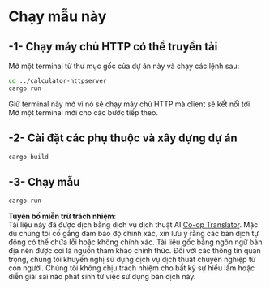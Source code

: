 <!--
CO_OP_TRANSLATOR_METADATA:
{
  "original_hash": "aa5122c6d9868b4b566586f27577ca47",
  "translation_date": "2025-08-18T18:34:57+00:00",
  "source_file": "03-GettingStarted/06-http-streaming/solution/rust/calculator-httpclient/README.md",
  "language_code": "vi"
}
-->
# Chạy mẫu này

## -1- Chạy máy chủ HTTP có thể truyền tải

Mở một terminal từ thư mục gốc của dự án này và chạy các lệnh sau:

```bash
cd ../calculator-httpserver
cargo run
```

Giữ terminal này mở vì nó sẽ chạy máy chủ HTTP mà client sẽ kết nối tới. Mở một terminal mới cho các bước tiếp theo.

## -2- Cài đặt các phụ thuộc và xây dựng dự án

```bash
cargo build
```

## -3- Chạy mẫu

```bash
cargo run
```

**Tuyên bố miễn trừ trách nhiệm**:  
Tài liệu này đã được dịch bằng dịch vụ dịch thuật AI [Co-op Translator](https://github.com/Azure/co-op-translator). Mặc dù chúng tôi cố gắng đảm bảo độ chính xác, xin lưu ý rằng các bản dịch tự động có thể chứa lỗi hoặc không chính xác. Tài liệu gốc bằng ngôn ngữ bản địa nên được coi là nguồn tham khảo chính thức. Đối với các thông tin quan trọng, chúng tôi khuyến nghị sử dụng dịch vụ dịch thuật chuyên nghiệp từ con người. Chúng tôi không chịu trách nhiệm cho bất kỳ sự hiểu lầm hoặc diễn giải sai nào phát sinh từ việc sử dụng bản dịch này.